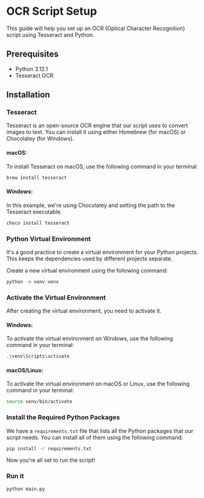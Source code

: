 # OCR Script Setup

This guide will help you set up an OCR (Optical Character Recognition) script using Tesseract and Python.

## Prerequisites

- Python 3.12.1
- Tesseract OCR

## Installation

### Tesseract

Tesseract is an open-source OCR engine that our script uses to convert images to text. You can install it using either Homebrew (for macOS) or Chocolatey (for Windows).

#### macOS:

To install Tesseract on macOS, use the following command in your terminal:

```bash
brew install tesseract
```

#### Windows:

In this example, we're using Chocolatey and setting the path to the Tesseract executable.

```bash
choco install tesseract
```

### Python Virtual Environment

It's a good practice to create a virtual environment for your Python projects. This keeps the dependencies used by different projects separate.

Create a new virtual environment using the following command:

```bash
python -m venv venv
```

### Activate the Virtual Environment

After creating the virtual environment, you need to activate it.

#### Windows:

To activate the virtual environment on Windows, use the following command in your terminal:

```bash
.\venv\Scripts\activate
```

#### macOS/Linux:

To activate the virtual environment on macOS or Linux, use the following command in your terminal:

```bash
source venv/bin/activate
```

### Install the Required Python Packages

We have a `requirements.txt` file that lists all the Python packages that our script needs. You can install all of them using the following command:

```bash
pip install -r requirements.txt
```

Now you're all set to run the script!


### Run it

```bash
python main.py
```